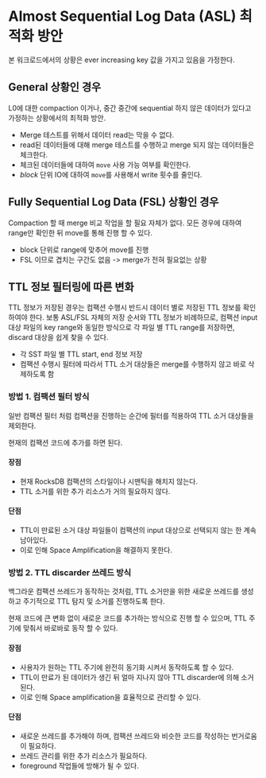 # Almost Sequential Log Data (ASL) 최적화 방안

본 워크로드에서의 상황은 ever increasing key 값을 가지고 있음을 가정한다.



## General 상황인 경우

L0에 대한 compaction 이거나, 중간 중간에 sequential 하지 않은 데이터가 있다고 가정하는 상황에서의 최적화 방안. 

- Merge 테스트를 위해서 데이터 read는 막을 수 없다. 
- read된 데이터들에 대해 merge 테스트를 수행하고 merge 되지 않는 데이터들은 체크한다.
- 체크된 데이터들에 대하여 `move` 사용 가능 여부를 확인한다.
- *block* 단위 IO에 대하여 `move`를 사용해서 write 횟수를 줄인다.



## Fully Sequential Log Data (FSL) 상황인 경우

Compaction 할 때 merge 비교 작업을 할 필요 자체가 없다. 모든 경우에 대하여 range만 확인한 뒤 move를 통해 진행 할 수 있다.

- block 단위로 range에 맞추어 move를 진행
- FSL 이므로 겹치는 구간도 없음 -> merge가 전혀 필요없는 상황



## TTL 정보 필터링에 따른 변화

TTL 정보가 저장된 경우는 컴팩션 수행시 반드시 데이터 별로 저장된 TTL 정보를 확인하여야 한다. 보통 ASL/FSL 자체의 저장 순서와 TTL 정보가 비례하므로, 컴팩션 input 대상 파일의 key range와 동일한 방식으로 각 파일 별 TTL range를 저장하면, discard 대상을 쉽게 찾을 수 있다.

- 각 SST 파일 별 TTL start, end 정보 저장
- 컴팩션 수행시 필터에 따라서 TTL 소거 대상들은 merge를 수행하지 않고 바로 삭제하도록 함



### 방법 1. 컴팩션 필터 방식

일반 컴팩션 필터 처럼 컴팩션을 진행하는 순간에 필터를 적용하여 TTL 소거 대상들을 제외한다.

현재의 컴팩션 코드에 추가를 하면 된다.

#### 장점

- 현재 RocksDB 컴팩션의 스타일이나 시맨틱을 해치지 않는다.
- TTL 소거를 위한 추가 리소스가 거의 필요하지 않다.

#### 단점

- TTL이 만료된 소거 대상 파일들이 컴팩션의 input 대상으로 선택되지 않는 한 계속 남아있다.
- 이로 인해 Space Amplification을 해결하지 못한다. 



### 방법 2. TTL discarder 쓰레드 방식

백그라운 컴팩션 쓰레드가 동작하는 것처럼, TTL 소거만을 위한 새로운 쓰레드를 생성하고 주기적으로 TTL 탐지 및 소거를 진행하도록 한다. 

현재 코드에 큰 변화 없이 새로운 코드를 추가하는 방식으로 진행 할 수 있으며, TTL 주기에 맞춰서 바로바로 동작 할 수 있다.

#### 장점

- 사용자가 원하는 TTL 주기에 완전히 동기화 시켜서 동작하도록 할 수 있다.
- TTL이 만료가 된 데이터가 생긴 뒤 얼마 지나지 않아 TTL discarder에 의해 소거된다.
- 이로 인해 Space amplification을 효율적으로 관리할 수 있다.

#### 단점

- 새로운 쓰레드를 추가해야 하며, 컴팩션 쓰레드와 비슷한 코드를 작성하는 번거로움이 필요하다.
- 쓰레드 관리를 위한 추가 리소스가 필요하다.
- foreground 작업들에 방해가 될 수 있다.

